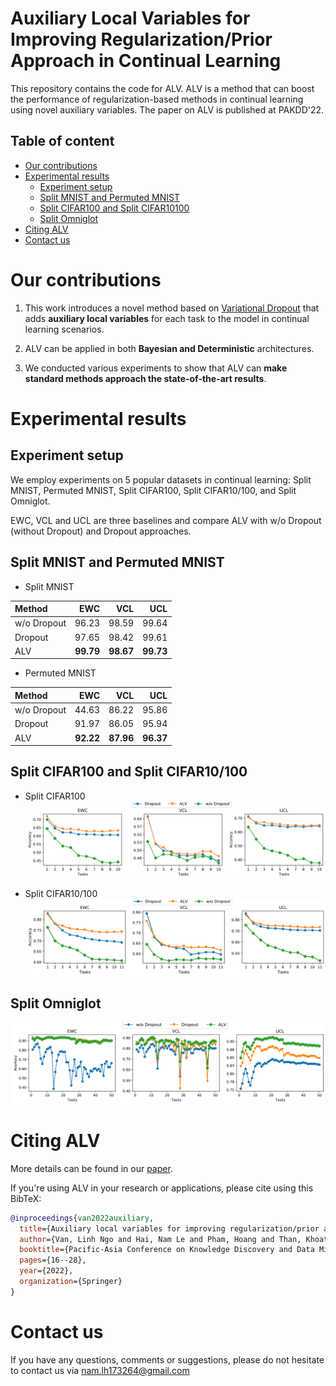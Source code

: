 # Auxiliary Local Variables for Improving Regularization/Prior Approach in Continual Learning

This repository contains the code for ALV. ALV is a method that can boost the performance of regularization-based methods in continual learning using novel auxiliary variables. The paper on ALV is published at PAKDD'22.

## Table of content
- [Our contributions](#our-contributions)
- [Experimental results](#experimental-results)
  - [Experiment setup](#experiment-setup)
  - [Split MNIST and Permuted MNIST](#split-mnist-and-permuted-mnist)
  - [Split CIFAR100 and Split CIFAR10100](#split-cifar100-and-split-cifar10100)
  - [Split Omniglot](#split-omniglot)
- [Citing ALV](#citing-alv)
- [Contact us](#contact-us)

# Our contributions
1. This work introduces a novel method based on [Variational Dropout](https://arxiv.org/abs/1506.02557) that adds **auxiliary local variables** for each task to the model in continual learning scenarios.

2. ALV can be applied in both **Bayesian and Deterministic** architectures.

3. We conducted various experiments to show that ALV can **make standard methods approach the state-of-the-art results**.

# Experimental results
## Experiment setup
We employ experiments on 5 popular datasets in continual learning: Split MNIST, Permuted MNIST, Split CIFAR100, Split CIFAR10/100, and Split Omniglot.

EWC, VCL and UCL are three baselines and compare ALV with w/o Dropout (without Dropout) and Dropout approaches.

## Split MNIST and Permuted MNIST

* Split MNIST
  
|  Method     | EWC         | VCL          | UCL          |
|:------------|------------:|-------------:|-------------:|
| w/o Dropout | 96.23       | 98.59        | 99.64        |
| Dropout     | 97.65       | 98.42        | 99.61        |
| ALV         | **99.79**   | **98.67**    | **99.73**    |

* Permuted MNIST

|  Method     | EWC         | VCL          | UCL          |
|:------------|------------:|-------------:|-------------:|
| w/o Dropout | 44.63       | 86.22        | 95.86        |
| Dropout     | 91.97       | 86.05        | 95.94        |
| ALV         | **92.22**   | **87.96**    | **96.37**    |

## Split CIFAR100 and Split CIFAR10/100

* Split CIFAR100
![CIFAR100](./asset/splitCifar100.png)

* Split CIFAR10/100
![CIFAR10_100](./asset/splitCifar10_100.png)

## Split Omniglot
![omniglot](./asset/omniglot.png)

# Citing ALV
More details can be found in our [paper](https://link.springer.com/chapter/10.1007/978-3-031-05933-9_2).

If you're using ALV in your research or applications, please cite using this BibTeX:
```bibtex
@inproceedings{van2022auxiliary,
  title={Auxiliary local variables for improving regularization/prior approach in continual learning},
  author={Van, Linh Ngo and Hai, Nam Le and Pham, Hoang and Than, Khoat},
  booktitle={Pacific-Asia Conference on Knowledge Discovery and Data Mining},
  pages={16--28},
  year={2022},
  organization={Springer}
}
```

# Contact us
If you have any questions, comments or suggestions, please do not hesitate to contact us via nam.lh173264@gmail.com
